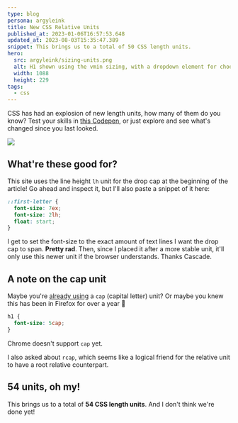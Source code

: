 ```yaml
---
type: blog
persona: argyleink
title: New CSS Relative Units
published_at: 2023-01-06T16:57:53.648
updated_at: 2023-08-03T15:35:47.389
snippet: This brings us to a total of 50 CSS length units.
hero:
  src: argyleink/sizing-units.png
  alt: H1 shown using the vmin sizing, with a dropdown element for choosing a different unit.
  width: 1088
  height: 229
tags: 
  - css
---
```


CSS has had an explosion of new length units, how many of them do you know? Test your skills in [this Codepen](https://codepen.io/argyleink/pen/oNxbNzy), or just explore and see what's changed since you last looked.

![](https://codepen.io/argyleink/embed/preview/oNxbNzy)

## What're these good for?

This site uses the line height `lh` unit for the drop cap at the beginning of the article! Go ahead and inspect it, but I'll also paste a snippet of it here:

```css
::first-letter {
  font-size: 7ex;
  font-size: 2lh;
  float: start;
}
```

I get to set the font-size to the exact amount of text lines I want the drop cap to span. **Pretty rad**. Then, since I placed it after a more stable unit, it'll only use this newer unit if the browser understands. Thanks Cascade.

## A note on the cap unit

Maybe you're [already using](https://seek-oss.github.io/capsize/) a `cap` (capital letter) unit? Or maybe you knew this has been in Firefox for over a year 👀

```css
h1 {
  font-size: 5cap;
}
```

Chrome doesn't support `cap` yet.

I also asked about `rcap`, which seems like a logical friend for the relative unit to have a root relative counterpart.

## 54 units, oh my!

This brings us to a total of **54 CSS length units**. And I don't think we're done yet!